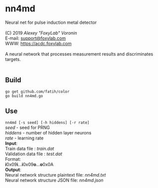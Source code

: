# nn4md
Neural net for pulse induction metal detector<br/>
<br/>
(C) 2019 *Alexey "FoxyLab" Voronin*<br/>
E-mail: support@foxylab.com<br/>
WWW: https://acdc.foxylab.com<br/>
<br/>
A neural network that processes measurement results and discriminates targets.<br/>
<br/>
## Build
`go get github.com/fatih/color`<br/>
`go build nn4md.go`
<br/>
## Use
`nn4md [-s seed] [-h hiddens] [-r rate]`<br/>
*seed* - seed for PRNG<br/>
*hiddens* - number of hidden layer neurons<br/>
*rate* - learning rate<br/>
**Input**:<br/>
Train data file : *train.dat*<br/>
Validation data file : *test.dat*<br/>
Format:<br/>
**i**0x09**i**...**i**0x09**o**...**o**0x0A<br/>
**Output**:<br/>
Neural network structure plaintext file: *nn4md.txt*<br/>
Neural network structure JSON file: *nn4md.json*<br/>
